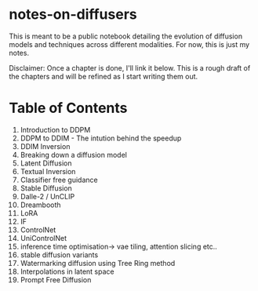 # notes-on-diffusers
This is meant to be a public notebook detailing the evolution of diffusion models and techniques across different modalities. For now, this is just my notes. 

Disclaimer: Once a chapter is done, I'll link it below. This is a rough draft of the chapters and will be refined as I start writing them out.

# Table of Contents
1. Introduction to DDPM 
2. DDPM to DDIM - The intution behind the speedup
3. DDIM Inversion
4. Breaking down a diffusion model
5. Latent Diffusion
6. Textual Inversion
7. Classifier free guidance
8. Stable Diffusion
9. Dalle-2 / UnCLIP
10. Dreambooth
11. LoRA
12. IF
13. ControlNet
14. UniControlNet
15. inference time optimisation-> vae tiling, attention slicing etc..
16. stable diffusion variants
17. Watermarking diffusion using Tree Ring method 
18. Interpolations in latent space
19. Prompt Free Diffusion
